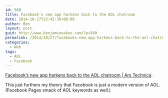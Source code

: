 ```yaml
---
id: 560
title: Facebook’s new app harkens back to the AOL chatroom
date: 2014-10-27T22:42:36+00:00
author: Ben
layout: post
guid: http://www.benjaminoakes.com/?p=560
permalink: /2014/10/27/facebooks-new-app-harkens-back-to-the-aol-chatroom/
categories:
  - Web
tags:
  - AOL
  - Facebook
---
```

[Facebook’s new app harkens back to the AOL chatroom | Ars Technica](http://arstechnica.com/business/2014/10/facebooks-new-app-harkens-back-to-the-aol-chatroom/).

This just furthers my theory that Facebook is just a modern version of AOL. (Facebook Pages smack of AOL keywords as well.)